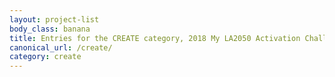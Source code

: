 ```yaml
---
layout: project-list
body_class: banana
title: Entries for the CREATE category, 2018 My LA2050 Activation Challenge
canonical_url: /create/
category: create
---
```

